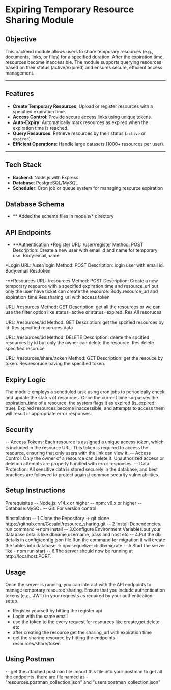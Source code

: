 # Expiring Temporary Resource Sharing Module

## Objective

This backend module allows users to share temporary resources (e.g., documents, links, or files) for a specified duration. After the expiration time, resources become inaccessible. The module supports querying resources based on their status (active/expired) and ensures secure, efficient access management.

---

## Features

- **Create Temporary Resources**: Upload or register resources with a specified expiration time.
- **Access Control**: Provide secure access links using unique tokens.
- **Auto-Expiry**: Automatically mark resources as expired when the expiration time is reached.
- **Query Resources**: Retrieve resources by their status (`active` or `expired`).
- **Efficient Operations**: Handle large datasets (1000+ resources per user).

---

## Tech Stack

- **Backend**: Node.js with Express
- **Database**: PostgreSQL/MySQL
- **Scheduler**: Cron job or queue system for managing resource expiration

## Database Schema
- ** Added the schema files in models/* directory

## API Endpoints
- **Authentication
*Register
URL: /user/register
Method: POST
Description: Create a new user with email id and name for temporary use.
Body:email,name

*Login
URL: /user/login
Method: POST
Description: login user with email id.
Body:email
Res:token

-**Resources
URL: /resources
Method: POST
Description: Create a new temporary resource with a specified expiration time and resource_url but only the user have ticket can create the resource.
Body:resource_url and expiration_time
Res:sharing_url with access token

URL: /resources
Method: GET
Description: get all the resources or we can use the filter option like status=active or status=expired.
Res:All resoruces

URL: /resources/:id
Method: GET
Description: get  the spcified resources by id.
Res:specified resoruces data


URL: /resources/:id
Method: DELETE
Description: delete  the spcified resources by id but only the owner can delete the resource.
Res:delete specified resoruce

URL: /resources/share/:token
Method: GET
Description: get the resouce by token.
Res:resoruce having the specified token.


## Expiry Logic
The module employs a scheduled task using cron jobs to periodically check and update the status of resources. 
Once the current time surpasses the expiration_time of a resource, the system flags it as expired (is_expired: true). 
Expired resources become inaccessible, and attempts to access them will result in appropriate error responses.

## Security
-- Access Tokens: Each resource is assigned a unique access token, which is included in the resource URL. This token is required to access the resource, ensuring that only users with the link can view it.
-- Access Control: Only the owner of a resource can delete it. Unauthorized access or deletion attempts are properly handled with error responses.
-- Data Protection: All sensitive data is stored securely in the database, and best practices are followed to protect against common security vulnerabilities.

## Setup Instructions
Prerequisites
-- Node.js: v14.x or higher
-- npm: v6.x or higher
-- Database:MySQL
-- Git: For version control

#Installation
-- 1.Clone the Repository -> git clone https://github.com/Gcsaini/resource_sharing.git
-- 2.Install Dependencies. run command ->npm install
-- 3.Configure Environment Variables.put your database details like dbname,username, pass and host etc
-- 4.Put the db details in config/config.json file.Run the command for migration it will create the tables into database -> npx sequelize-cli db:migrate
-- 5.Start the server like - npm run start
-- 6.The server should now be running at http://localhost:PORT.

## Usage

Once the server is running, you can interact with the API endpoints to manage temporary resource sharing. Ensure that you include authentication tokens (e.g., JWT) in your requests as required by your authentication setup.
- Register yourself by hitting the register api
- Login with the same email
- use the token to the every request for resources like create,get,delete etc
- after creating the resource get the sharing_url with expiration time
- get the sharing resource by hitting the endpoints - resources/share/token

## Using Postman
-- get the attached postman file import this file into your postman to get all the endpoints. there are file named as - "resources.postman_collection.json" and "users.postman_collection.json"
